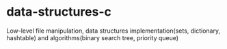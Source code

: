 # data-structures-c
Low-level file manipulation, data structures implementation(sets, dictionary, hashtable) and algorithms(binary search tree, priority queue)
